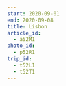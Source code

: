 ```yaml
---
start: 2020-09-01
end: 2020-09-08
title: Lisbon
article_id:
  - a52M1
photo_id:
  - p52R1
trip_id:
  - t52L1
  - t52T1
---
```

